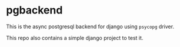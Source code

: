 pgbackend
========

This is the async postgresql backend for django using `psycopg` driver.

This repo also contains a simple django project to test it.
